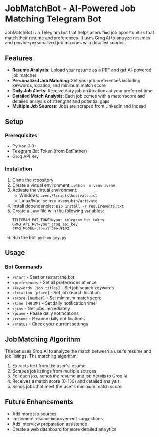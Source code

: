 # JobMatchBot - AI-Powered Job Matching Telegram Bot

JobMatchBot is a Telegram bot that helps users find job opportunities that match their resume and preferences. It uses Groq AI to analyze resumes and provide personalized job matches with detailed scoring.

## Features

- **Resume Analysis**: Upload your resume as a PDF and get AI-powered job matches
- **Personalized Job Matching**: Set your job preferences including keywords, location, and minimum match score
- **Daily Job Alerts**: Receive daily job notifications at your preferred time
- **Detailed Match Analysis**: Each job comes with a match score and detailed analysis of strengths and potential gaps
- **Multiple Job Sources**: Jobs are scraped from LinkedIn and Indeed

## Setup

### Prerequisites

- Python 3.8+
- Telegram Bot Token (from BotFather)
- Groq API Key

### Installation

1. Clone the repository
2. Create a virtual environment: `python -m venv avenv`
3. Activate the virtual environment:
   - Windows: `avenv\Scripts\Activate.ps1`
   - Linux/Mac: `source avenv/bin/activate`
4. Install dependencies: `pip install -r requirements.txt`
5. Create a `.env` file with the following variables:
   ```
   TELEGRAM_BOT_TOKEN=your_telegram_bot_token
   GROQ_API_KEY=your_groq_api_key
   GROQ_MODEL=llama3-70b-8192
   ```
6. Run the bot: `python joy.py`

## Usage

### Bot Commands

- `/start` - Start or restart the bot
- `/preferences` - Set all preferences at once
- `/keywords [job titles]` - Set job search keywords
- `/location [place]` - Set job search location
- `/score [number]` - Set minimum match score
- `/time [HH:MM]` - Set daily notification time
- `/jobs` - Get jobs immediately
- `/pause` - Pause daily notifications
- `/resume` - Resume daily notifications
- `/status` - Check your current settings

## Job Matching Algorithm

The bot uses Groq AI to analyze the match between a user's resume and job listings. The matching algorithm:

1. Extracts text from the user's resume
2. Scrapes job listings from multiple sources
3. For each job, sends the resume and job details to Groq AI
4. Receives a match score (0-100) and detailed analysis
5. Sends jobs that meet the user's minimum match score

## Future Enhancements

- Add more job sources
- Implement resume improvement suggestions
- Add interview preparation assistance
- Create a web dashboard for more detailed analytics